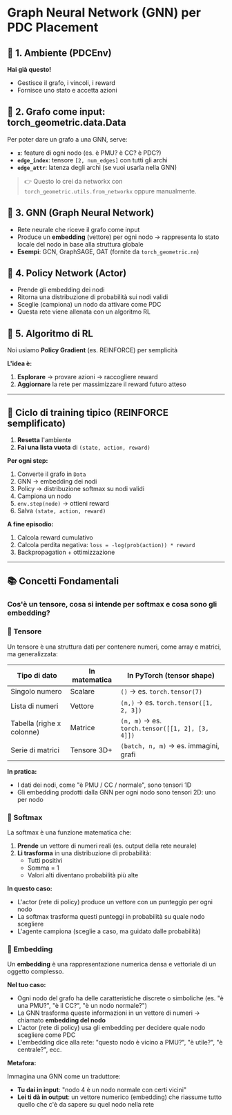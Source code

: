# Graph Neural Network (GNN) per PDC Placement

## 🧩 1. Ambiente (PDCEnv)
**Hai già questo!**

- Gestisce il grafo, i vincoli, i reward
- Fornisce uno stato e accetta azioni

## 🧩 2. Grafo come input: torch_geometric.data.Data
Per poter dare un grafo a una GNN, serve:

- **`x`**: feature di ogni nodo (es. è PMU? è CC? è PDC?)
- **`edge_index`**: tensore `[2, num_edges]` con tutti gli archi
- **`edge_attr`**: latenza degli archi (se vuoi usarla nella GNN)

> 👉 Questo lo crei da networkx con `torch_geometric.utils.from_networkx` oppure manualmente.

## 🧩 3. GNN (Graph Neural Network)
- Rete neurale che riceve il grafo come input
- Produce un **embedding** (vettore) per ogni nodo → rappresenta lo stato locale del nodo in base alla struttura globale
- **Esempi**: GCN, GraphSAGE, GAT (fornite da `torch_geometric.nn`)

## 🧩 4. Policy Network (Actor)
- Prende gli embedding dei nodi
- Ritorna una distribuzione di probabilità sui nodi validi
- Sceglie (campiona) un nodo da attivare come PDC
- Questa rete viene allenata con un algoritmo RL

## 🧩 5. Algoritmo di RL
Noi usiamo **Policy Gradient** (es. REINFORCE) per semplicità

**L'idea è:**
1. **Esplorare** → provare azioni → raccogliere reward
2. **Aggiornare** la rete per massimizzare il reward futuro atteso

---

## 🔁 Ciclo di training tipico (REINFORCE semplificato)

1. **Resetta** l'ambiente
2. **Fai una lista vuota** di `(state, action, reward)`

**Per ogni step:**
1. Converte il grafo in `Data`
2. GNN → embedding dei nodi
3. Policy → distribuzione softmax su nodi validi
4. Campiona un nodo
5. `env.step(node)` → ottieni reward
6. Salva `(state, action, reward)`

**A fine episodio:**
1. Calcola reward cumulativo
2. Calcola perdita negativa: `loss = -log(prob(action)) * reward`
3. Backpropagation + ottimizzazione

---

## 📚 Concetti Fondamentali

### Cos'è un tensore, cosa si intende per softmax e cosa sono gli embedding?

### 🔢 Tensore
Un tensore è una struttura dati per contenere numeri, come array e matrici, ma generalizzata:

| Tipo di dato | In matematica | In PyTorch (tensor shape) |
|--------------|---------------|---------------------------|
| Singolo numero | Scalare | `()` → es. `torch.tensor(7)` |
| Lista di numeri | Vettore | `(n,)` → es. `torch.tensor([1, 2, 3])` |
| Tabella (righe x colonne) | Matrice | `(n, m)` → es. `torch.tensor([[1, 2], [3, 4]])` |
| Serie di matrici | Tensore 3D+ | `(batch, n, m)` → es. immagini, grafi |

**In pratica:**
- I dati dei nodi, come "è PMU / CC / normale", sono tensori 1D
- Gli embedding prodotti dalla GNN per ogni nodo sono tensori 2D: uno per nodo

### 🎯 Softmax
La softmax è una funzione matematica che:

1. **Prende** un vettore di numeri reali (es. output della rete neurale)
2. **Li trasforma** in una distribuzione di probabilità:
   - Tutti positivi
   - Somma = 1
   - Valori alti diventano probabilità più alte

**In questo caso:**
- L'actor (rete di policy) produce un vettore con un punteggio per ogni nodo
- La softmax trasforma questi punteggi in probabilità su quale nodo scegliere
- L'agente campiona (sceglie a caso, ma guidato dalle probabilità)

### 🎯 Embedding

Un **embedding** è una rappresentazione numerica densa e vettoriale di un oggetto complesso.

**Nel tuo caso:**
- Ogni nodo del grafo ha delle caratteristiche discrete o simboliche (es. "è una PMU?", "è il CC?", "è un nodo normale?")
- La GNN trasforma queste informazioni in un vettore di numeri → chiamato **embedding del nodo**
- L'actor (rete di policy) usa gli embedding per decidere quale nodo scegliere come PDC
- L'embedding dice alla rete: "questo nodo è vicino a PMU?", "è utile?", "è centrale?", ecc.

**Metafora:**

Immagina una GNN come un traduttore:
- **Tu dai in input**: "nodo 4 è un nodo normale con certi vicini"
- **Lei ti dà in output**: un vettore numerico (embedding) che riassume tutto quello che c'è da sapere su quel nodo nella rete

